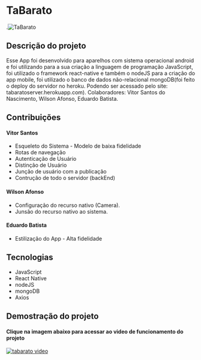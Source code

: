 # TaBarato

.![TaBarato](https://uploaddeimagens.com.br/images/002/183/811/original/WhatsApp_Image_2019-07-10_at_13.30.07.jpeg?1562776700)

## Descrição do projeto

Esse App foi desenvolvido para aparelhos com sistema operacional android e foi utilizando para a sua criação a linguagem de programação JavaScript, foi utilizado o framework react-native e também o nodeJS para a criação do app mobile, foi utilizado o banco de dados não-relacional mongoDB(foi feito o deploy do servidor no heroku. Podendo ser acessado pelo site: tabaratoserver.herokuapp.com). Colaboradores: Vitor Santos do Nascimento, Wilson Afonso, Eduardo Batista.

## Contribuições

#### Vitor Santos
- Esqueleto do Sistema - Modelo de baixa fidelidade
- Rotas de navegação
- Autenticação de Usuário
- Distinção de Usuário
- Junção de usuário com a publicação
- Contrução de todo o servidor (backEnd)

#### Wilson Afonso
- Configuração do recurso nativo (Camera).
- Junsão do recurso nativo ao sistema.

#### Eduardo Batista
- Estilização do App - Alta fidelidade

## Tecnologias

- JavaScript
- React Native
- nodeJS
- mongoDB
- Axios

## Demostração do projeto

#### Clique na imagem abaixo para acessar ao video de funcionamento do projeto

[![tabarato video](https://uploaddeimagens.com.br/images/002/184/670/original/tabarato.PNG?1562794194)](https://www.youtube.com/watch?v=RqMlbvXaBx8)
